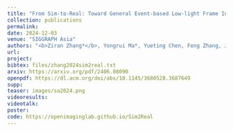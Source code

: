 ```yaml
---
title: "From Sim-to-Real: Toward General Event-based Low-light Frame Interpolation with Per-scene Optimization"
collection: publications
permalink: 
date: 2024-12-03
venue: "SIGGRAPH Asia"
authors: "<b>Ziran Zhang*</b>, Yongrui Ma*, Yueting Chen, Feng Zhang, Jinwei Gu, Tianfan Xue, Shi Guo"
url: 
project: 
bibtex: files/zhang2024sim2real.txt
arxiv: https://arxiv.org/pdf/2406.08090
openpdf: https://dl.acm.org/doi/abs/10.1145/3680528.3687649
supp: 
teaser: images/sa2024.png
videoresults: 
videotalk: 
poster: 
code: https://openimaginglab.github.io/Sim2Real
---
```

